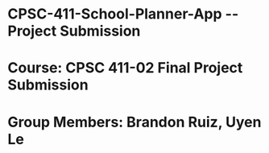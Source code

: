 # CPSC-411-School-Planner-App   -- Project Submission

# Course: CPSC 411-02 Final Project Submission

# Group Members: Brandon Ruiz, Uyen Le
